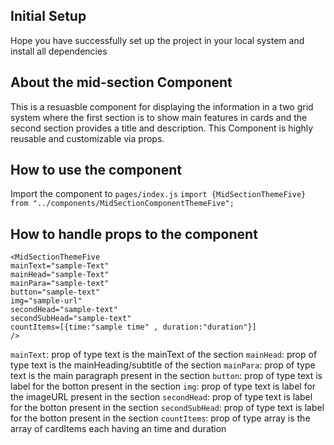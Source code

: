 ## Initial Setup

Hope you have successfully set up the project in your local system and install all dependencies

## About the mid-section Component

This is a resuasble component for displaying the information in a two grid system where the first section is to show main features in cards
and the second section provides a title and description. This Component is highly reusable and customizable via props.

## How to use the component

Import the component to `pages/index.js`
`import {MidSectionThemeFive} from "../components/MidSectionComponentThemeFive";`

## How to handle props to the component

```
<MidSectionThemeFive
mainText="sample-Text"
mainHead="sample-Text"
mainPara="sample-text"
button="sample-text"
img="sample-url"
secondHead="sample-text"
secondSubHead="sample-text"
countItems=[{time:"sample time" , duration:"duration"}]
/>
```

`mainText`: prop of type text is the mainText of the section
`mainHead`: prop of type text is the mainHeading/subtitle of the section
`mainPara`: prop of type text is the main paragraph present in the section
`button`: prop of type text is label for the botton present in the section
`img`: prop of type text is label for the imageURL present in the section
`secondHead`: prop of type text is label for the botton present in the section
`secondSubHead`: prop of type text is label for the botton present in the section
`countItems`: prop of type array is the array of cardItems each having an time  and duration
